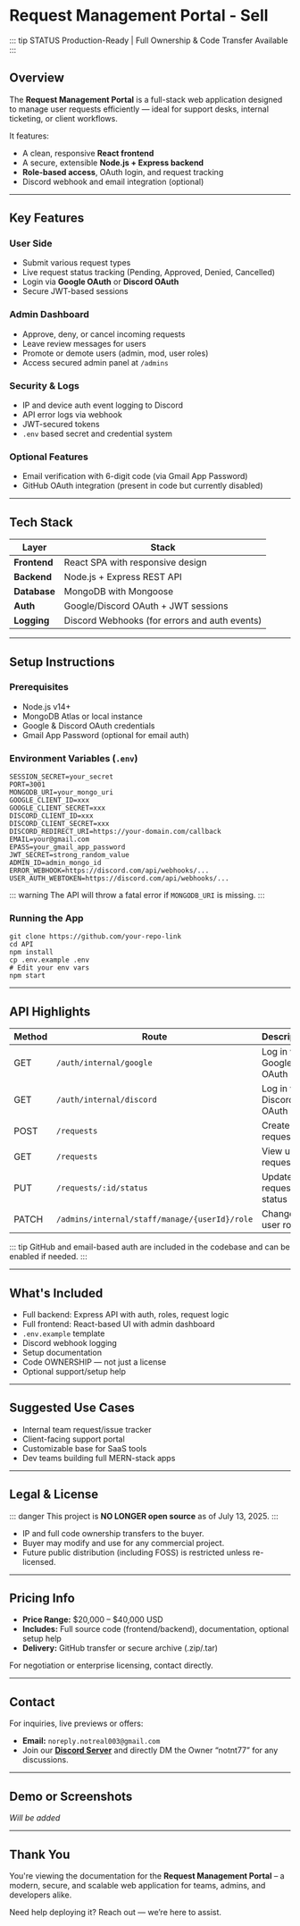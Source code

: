 # Request Management Portal - Sell

::: tip STATUS
Production-Ready | Full Ownership & Code Transfer Available
:::

## Overview

The **Request Management Portal** is a full-stack web application designed to manage user requests efficiently — ideal for support desks, internal ticketing, or client workflows.

It features:
- A clean, responsive **React frontend**
- A secure, extensible **Node.js + Express backend**
- **Role-based access**, OAuth login, and request tracking
- Discord webhook and email integration (optional)

---

## Key Features

### User Side
- Submit various request types
- Live request status tracking (Pending, Approved, Denied, Cancelled)
- Login via **Google OAuth** or **Discord OAuth**
- Secure JWT-based sessions

### Admin Dashboard
- Approve, deny, or cancel incoming requests
- Leave review messages for users
- Promote or demote users (admin, mod, user roles)
- Access secured admin panel at `/admins`

### Security & Logs
- IP and device auth event logging to Discord
- API error logs via webhook
- JWT-secured tokens
- `.env` based secret and credential system

### Optional Features
- Email verification with 6-digit code (via Gmail App Password)
- GitHub OAuth integration (present in code but currently disabled)

---

## Tech Stack

| Layer       | Stack                                       |
|-------------|----------------------------------------------|
| **Frontend**| React SPA with responsive design             |
| **Backend** | Node.js + Express REST API                   |
| **Database**| MongoDB with Mongoose                        |
| **Auth**    | Google/Discord OAuth + JWT sessions          |
| **Logging** | Discord Webhooks (for errors and auth events)|

---

## Setup Instructions

### Prerequisites

- Node.js v14+
- MongoDB Atlas or local instance
- Google & Discord OAuth credentials
- Gmail App Password (optional for email auth)

### Environment Variables (`.env`)

```
SESSION_SECRET=your_secret
PORT=3001
MONGODB_URI=your_mongo_uri
GOOGLE_CLIENT_ID=xxx
GOOGLE_CLIENT_SECRET=xxx
DISCORD_CLIENT_ID=xxx
DISCORD_CLIENT_SECRET=xxx
DISCORD_REDIRECT_URI=https://your-domain.com/callback
EMAIL=your@gmail.com
EPASS=your_gmail_app_password
JWT_SECRET=strong_random_value
ADMIN_ID=admin_mongo_id
ERROR_WEBHOOK=https://discord.com/api/webhooks/...
USER_AUTH_WEBTOKEN=https://discord.com/api/webhooks/...
```

::: warning
The API will throw a fatal error if `MONGODB_URI` is missing.
:::

### Running the App

```
git clone https://github.com/your-repo-link
cd API
npm install
cp .env.example .env
# Edit your env vars
npm start
```

---

## API Highlights

| Method | Route                                          | Description             |
|--------|------------------------------------------------|-------------------------|
| GET    | `/auth/internal/google`                        | Log in via Google OAuth |
| GET    | `/auth/internal/discord`                       | Log in via Discord OAuth|
| POST   | `/requests`                                    | Create new request      |
| GET    | `/requests`                                    | View user's requests    |
| PUT    | `/requests/:id/status`                         | Update request status   |
| PATCH  | `/admins/internal/staff/manage/{userId}/role`  | Change user role        |

::: tip
GitHub and email-based auth are included in the codebase and can be enabled if needed.
:::

---

## What's Included

- Full backend: Express API with auth, roles, request logic
- Full frontend: React-based UI with admin dashboard
- `.env.example` template
- Discord webhook logging
- Setup documentation
- Code OWNERSHIP — not just a license
- Optional support/setup help

---

## Suggested Use Cases

- Internal team request/issue tracker
- Client-facing support portal
- Customizable base for SaaS tools
- Dev teams building full MERN-stack apps

---

## Legal & License

::: danger
This project is **NO LONGER open source** as of July 13, 2025.
:::

- IP and full code ownership transfers to the buyer.
- Buyer may modify and use for any commercial project.
- Future public distribution (including FOSS) is restricted unless re-licensed.

---

## Pricing Info

- **Price Range:** $20,000 – $40,000 USD  
- **Includes:** Full source code (frontend/backend), documentation, optional setup help  
- **Delivery:** GitHub transfer or secure archive (.zip/.tar)

For negotiation or enterprise licensing, contact directly.

---

## Contact

For inquiries, live previews or offers:

- **Email:** `noreply.notreal003@gmail.com`
- Join our **[Discord Server](https://notreal003.org/discord)** and directly DM the Owner “notnt77” for any discussions.

---

## Demo or Screenshots

*Will be added*

---

## Thank You

You're viewing the documentation for the **Request Management Portal** – a modern, secure, and scalable web application for teams, admins, and developers alike.

Need help deploying it? Reach out — we’re here to assist.
